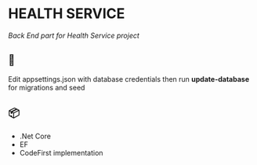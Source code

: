 # HEALTH SERVICE

_Back End part for Health Service project_

## 🔧
 Edit appsettings.json with database credentials then run **update-database** for migrations and seed

## 📦
* .Net Core
* EF
* CodeFirst implementation